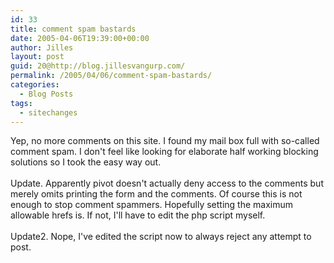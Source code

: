 ```yaml
---
id: 33
title: comment spam bastards
date: 2005-04-06T19:39:00+00:00
author: Jilles
layout: post
guid: 20@http://blog.jillesvangurp.com/
permalink: /2005/04/06/comment-spam-bastards/
categories:
  - Blog Posts
tags:
  - sitechanges
---
```

 Yep, no more comments on this site. I found my mail box full with so-called comment spam. I don't feel like looking for elaborate half working blocking solutions so I took the easy way out.<br />
<br />
Update. Apparently pivot doesn't actually deny access to the comments but merely omits printing the form and the comments. Of course this is not enough to stop comment spammers. Hopefully setting the maximum allowable hrefs is. If not, I'll have to edit the php script myself.<br />
<br />
Update2. Nope, I've edited the script now to always reject any attempt to post. 